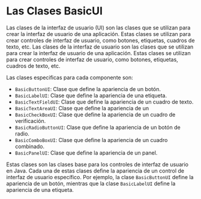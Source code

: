 # Las Clases BasicUI

Las clases de la interfaz de usuario (UI) son las clases que se utilizan para crear la interfaz de usuario de una
aplicación. Estas clases se utilizan para crear controles de interfaz de usuario, como botones, etiquetas, cuadros de
texto, etc. Las clases de la interfaz de usuario son las clases que se utilizan para crear la interfaz de usuario de una
aplicación. Estas clases se utilizan para crear controles de interfaz de usuario, como botones, etiquetas, cuadros de
texto, etc.

Las clases especificas para cada componente son:

- `BasicButtonUI`: Clase que define la apariencia de un botón.
- `BasicLabelUI`: Clase que define la apariencia de una etiqueta.
- `BasicTextFieldUI`: Clase que define la apariencia de un cuadro de texto.
- `BasicTextAreaUI`: Clase que define la apariencia de un
- `BasicCheckBoxUI`: Clase que define la apariencia de un cuadro de verificación.
- `BasicRadioButtonUI`: Clase que define la apariencia de un botón de radio.
- `BasicComboBoxUI`: Clase que define la apariencia de un cuadro combinado.
- `BasicPanelUI`: Clase que define la apariencia de un panel.

Estas clases son las clases base para los controles de interfaz de usuario en Java. Cada una de estas clases define la
apariencia de un control de interfaz de usuario específico. Por ejemplo, la clase `BasicButtonUI` define la apariencia
de un botón, mientras que la clase `BasicLabelUI` define la apariencia de una etiqueta.